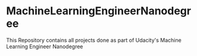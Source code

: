 # MachineLearningEngineerNanodegree
This Repository contains all projects done as part of Udacity's Machine Learning Engineer Nanodegree
